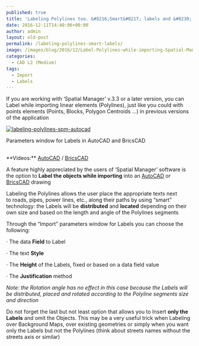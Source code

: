 ```yaml
---
published: true
title: 'Labeling Polylines too. &#8216;Smart&#8217; labels and &#8230;'
date: 2016-12-11T14:40:06+00:00
author: admin
layout: old-post
permalink: /labeling-polylines-smart-labels/
image: /images/blog/2016/12/Label-Polylines-while-importing-Spatial-Manager-AutoCAD-BricsCAD-85.png
categories:
  - CAD L2 (Medium)
tags:
  - Import
  - Labels
---
```

<p>
  If you are working with &#8216;Spatial Manager&#8217; v.3.3 or a later version, you can Label while importing linear elements (Polylines), just like you could with points elements (Points, Blocks, Polygon Centroids &#8230;) in previous versions of the application
</p>

<!--more-->

<div>
  <a href="/images/blog/2016/12/Labeling-Polylines-SPM-AutoCAD.png" target="_blank" rel="nofollow"><img src="/images/blog/2016/12/Labeling-Polylines-SPM-AutoCAD-1024x576.png" alt="labeling-polylines-spm-autocad" width="625" height="352" srcset="/images/blog/2016/12/Labeling-Polylines-SPM-AutoCAD-1024x576.png 1024w, /images/blog/2016/12/Labeling-Polylines-SPM-AutoCAD-300x169.png 300w, /images/blog/2016/12/Labeling-Polylines-SPM-AutoCAD-768x432.png 768w, /images/blog/2016/12/Labeling-Polylines-SPM-AutoCAD-624x351.png 624w, /images/blog/2016/12/Labeling-Polylines-SPM-AutoCAD.png 1280w" sizes="(max-width: 625px) 100vw, 625px" /></a>
  
  <p>
    Parameters window for Labels in AutoCAD and BricsCAD
  </p>
</div>

<h2></h2>
**Videos:** <a href="https://youtu.be/zJ6A-bNu5dA" target="_blank" rel="nofollow">AutoCAD</a> / <a href="https://youtu.be/JoI9XeU6Yho" target="_blank" rel="nofollow">BricsCAD</a>

A feature highly appreciated by the users of &#8216;Spatial Manager&#8217; software is the option to **Label the objects while importing** into an <a href="/spm-forautocad/" target="_blank" rel="nofollow">AutoCAD</a> or <a href="/spm-forbricscad/" target="_blank" rel="nofollow">BricsCAD</a> drawing

Labeling the Polylines allows the user place the appropriate texts next to roads, pipes, power lines, etc., along their paths by using &#8220;smart&#8221; technology: the Labels will be **distributed** and **located** depending on their own size and based on the length and angle of the Polylines segments

Through the &#8220;Import&#8221; parameters window for Labels you can choose the following:

· The data **Field** to Label
  
· The text **Style**
  
· The **Height** of the Labels, fixed or based on a data field value
  
· The **Justification** method
  
_Note: the Rotation angle has no effect in this case because the Labels will be distributed, placed and rotated according to the Polyline segments size and direction_

Do not forget the last but not least option that allows you to Insert **only the Labels** and omit the Objects. This may be a very useful trick when Labeling over Background Maps, over existing geometries or simply when you want only the Labels but not the Polylines (think about streets names without the streets axis or similar)
